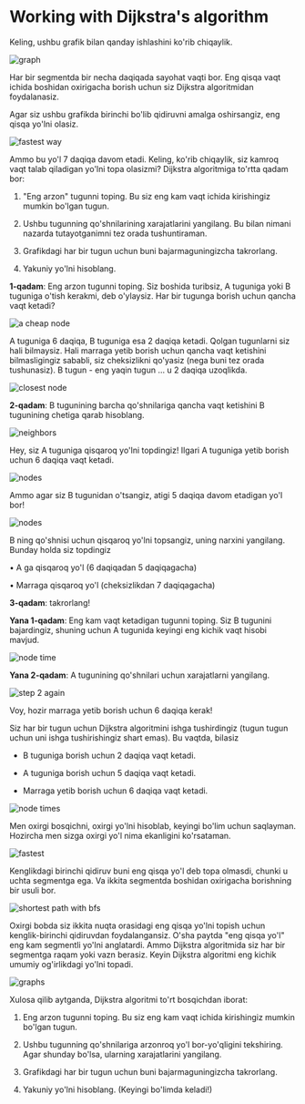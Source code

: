# Working with Dijkstra's algorithm

Keling, ushbu grafik bilan qanday ishlashini ko'rib chiqaylik.

![graph](image-2.png)

Har bir segmentda bir necha daqiqada sayohat vaqti bor. Eng qisqa vaqt ichida boshidan oxirigacha borish uchun siz Dijkstra algoritmidan foydalanasiz.

Agar siz ushbu grafikda birinchi bo'lib qidiruvni amalga oshirsangiz, eng qisqa yo'lni olasiz.

![fastest way](image-3.png)

Ammo bu yo'l 7 daqiqa davom etadi. Keling, ko'rib chiqaylik, siz kamroq vaqt talab qiladigan yo'lni topa olasizmi? Dijkstra algoritmiga to'rtta qadam bor:

1. "Eng arzon" tugunni toping. Bu siz eng kam vaqt ichida kirishingiz mumkin bo'lgan tugun.

2. Ushbu tugunning qo'shnilarining xarajatlarini yangilang. Bu bilan nimani nazarda tutayotganimni tez orada tushuntiraman.

3. Grafikdagi har bir tugun uchun buni bajarmaguningizcha takrorlang.

4. Yakuniy yo'lni hisoblang.

**1-qadam**: Eng arzon tugunni toping. Siz boshida turibsiz, A tuguniga yoki B tuguniga o'tish kerakmi, deb o'ylaysiz. Har bir tugunga borish uchun qancha vaqt ketadi?

![a cheap node](image-4.png)

A tuguniga 6 daqiqa, B tuguniga esa 2 daqiqa ketadi. Qolgan tugunlarni siz hali bilmaysiz. Hali marraga yetib borish uchun qancha vaqt ketishini bilmasligingiz sababli, siz cheksizlikni qo'yasiz (nega buni tez orada tushunasiz). B tugun - eng yaqin tugun ... u 2 daqiqa uzoqlikda.

![closest node](image-5.png)

**2-qadam**: B tugunining barcha qo'shnilariga qancha vaqt ketishini B tugunining chetiga qarab hisoblang.

![neighbors](image-6.png)

Hey, siz A tuguniga qisqaroq yo'lni topdingiz! Ilgari A tuguniga yetib borish uchun 6 daqiqa vaqt ketadi.

![nodes](image-7.png)

Ammo agar siz B tugunidan o'tsangiz, atigi 5 daqiqa davom etadigan yo'l bor!

![nodes](image-8.png)

B ning qo'shnisi uchun qisqaroq yo'lni topsangiz, uning narxini yangilang. Bunday holda siz topdingiz

• A ga qisqaroq yo'l (6 daqiqadan 5 daqiqagacha)

• Marraga qisqaroq yo'l (cheksizlikdan 7 daqiqagacha)

**3-qadam**: takrorlang!

**Yana 1-qadam**: Eng kam vaqt ketadigan tugunni toping. Siz B tugunini bajardingiz, shuning uchun A tugunida keyingi eng kichik vaqt hisobi mavjud.

![node time](image-9.png)

**Yana 2-qadam**: A tugunining qo'shnilari uchun xarajatlarni yangilang.

![step 2 again](image-10.png)

Voy, hozir marraga yetib borish uchun 6 daqiqa kerak!

Siz har bir tugun uchun Dijkstra algoritmini ishga tushirdingiz (tugun tugun uchun uni ishga tushirishingiz shart emas). Bu vaqtda, bilasiz

* B tuguniga borish uchun 2 daqiqa vaqt ketadi.

* A tuguniga borish uchun 5 daqiqa vaqt ketadi.

* Marraga yetib borish uchun 6 daqiqa vaqt ketadi.

![node times](image-11.png)

Men oxirgi bosqichni, oxirgi yo'lni hisoblab, keyingi bo'lim uchun saqlayman. Hozircha men sizga oxirgi yo'l nima ekanligini ko'rsataman.

![fastest](image-12.png)

Kenglikdagi birinchi qidiruv buni eng qisqa yo'l deb topa olmasdi, chunki u uchta segmentga ega. Va ikkita segmentda boshidan oxirigacha borishning bir usuli bor.

![shortest path with bfs](image-13.png)

Oxirgi bobda siz ikkita nuqta orasidagi eng qisqa yo'lni topish uchun kenglik-birinchi qidiruvdan foydalangansiz. O'sha paytda "eng qisqa yo'l" eng kam segmentli yo'lni anglatardi. Ammo Dijkstra algoritmida siz har bir segmentga raqam yoki vazn berasiz. Keyin Dijkstra algoritmi eng kichik umumiy og'irlikdagi yo'lni topadi.

![graphs](image-14.png)

Xulosa qilib aytganda, Dijkstra algoritmi to'rt bosqichdan iborat:
1. Eng arzon tugunni toping. Bu siz eng kam vaqt ichida kirishingiz mumkin bo'lgan tugun.

2. Ushbu tugunning qo'shnilariga arzonroq yo'l bor-yo'qligini tekshiring. Agar shunday bo'lsa, ularning xarajatlarini yangilang.

3. Grafikdagi har bir tugun uchun buni bajarmaguningizcha takrorlang.

4. Yakuniy yo'lni hisoblang. (Keyingi bo'limda keladi!)